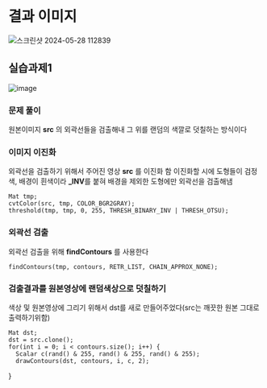# 결과 이미지

![스크린샷 2024-05-28 112839](https://github.com/YbSain/OpenCV/assets/108385276/749eadcf-ad3c-4aa1-b0e6-4c0411e2a7f8)

## 실습과제1

![image](https://github.com/YbSain/OpenCV/assets/108385276/3527c8fd-78fe-4faf-aefc-6ab694416562)

### 문제 풀이

원본이미지 __src__ 의 외곽선들을 검출해내 그 위를 랜덤의 색깔로 덧칠하는 방식이다

### 이미지 이진화

외곽선을 검출하기 위해서 주어진 영상 __src__ 를 이진화 함
이진화할 시에 도형들이 검정색, 배경이 흰색이라 **_INV**를 붙혀 배경을 제외한 도형에만 외곽선을 검출해냄

    Mat tmp;
    cvtColor(src, tmp, COLOR_BGR2GRAY);
    threshold(tmp, tmp, 0, 255, THRESH_BINARY_INV | THRESH_OTSU);

### 외곽선 검출

외곽선 검출을 위해 __findContours__ 를 사용한다

    findContours(tmp, contours, RETR_LIST, CHAIN_APPROX_NONE);

### 검출결과를 원본영상에 랜덤색상으로 덧칠하기

색상 및 원본영상에 그리기 위해서 dst를 새로 만들어주었다(src는 깨끗한 원본 그대로 출력하기위함)

    Mat dst;
    dst = src.clone();
    for(int i = 0; i < contours.size(); i++) {
      Scalar c(rand() & 255, rand() & 255, rand() & 255);
      drawContours(dst, contours, i, c, 2);
   }

